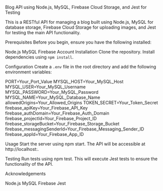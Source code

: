 Blog API using Node.js, MySQL, Firebase Cloud Storage, and Jest for Testing

This is a RESTful API for managing a blog built using Node.js, MySQL for database storage, Firebase Cloud Storage for uploading images, and Jest for testing the main API functionality.

Prerequisites
Before you begin, ensure you have the following installed:

Node.js
MySQL
Firebase Account
Installation
Clone the repository.
Install dependencies using `npm install`.

Configuration
Create a `.env` file in the root directory and add the following environment variables:

PORT=Your_Port_Value
MYSQL_HOST=Your_MySQL_Host
MYSQL_USER=Your_MySQL_Username
MYSQL_PASSWORD=Your_MySQL_Password
MYSQL_NAME=Your_MySQL_Database_Name
allowedOrigins=Your_Allowed_Origins
TOKEN_SECRET=Your_Token_Secret
firebase_apiKey=Your_Firebase_API_Key
firebase_authDomain=Your_Firebase_Auth_Domain
firebase_projectId=Your_Firebase_Project_ID
firebase_storageBucket=Your_Firebase_Storage_Bucket
firebase_messagingSenderId=Your_Firebase_Messaging_Sender_ID
firebase_appId=Your_Firebase_App_ID

Usage
Start the server using npm start.
The API will be accessible at http://localhost:<PORT>.

Testing
Run tests using npm test. This will execute Jest tests to ensure the functionality of the API.

Acknowledgements

Node.js
MySQL
Firebase
Jest

